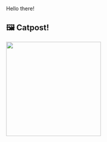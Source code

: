Hello there!



## 🖼️ Catpost!

<sub>
    <img src="https://cdn2.thecatapi.com/images/_LwjLMlVA.jpg" height="256">
</sub>

